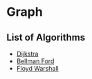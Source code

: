 # Graph

## List of Algorithms
* [Dijkstra](Dijkstra.cpp)
* [Bellman Ford](BellmanFord.cpp)
* [Floyd Warshall](FloydWarshall.cpp)